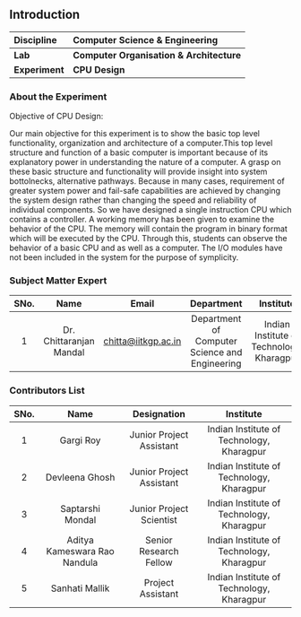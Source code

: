 ## Introduction



<b>Discipline | <b>Computer Science & Engineering
:--|:--|
<b> Lab | <b> Computer Organisation & Architecture
<b> Experiment|     <b> CPU Design

### About the Experiment 

Objective of CPU Design:

Our main objective for this experiment is to show the basic top level functionality, organization and architecture of a computer.This top level structure and function of a basic computer is important because of its explanatory power in understanding the nature of a computer. A grasp on these basic structure and functionality will provide insight into system bottolnecks, alternative pathways. Because in many cases, requirement of greater system power and fail-safe capabilities are achieved by changing the system design rather than changing the speed and reliability of individual components. So we have designed a single instruction CPU which contains a controller. A working memory has been given to examine the behavior of the CPU. The memory will contain the program in binary format which will be executed by the CPU. Through this, students can observe the behavior of a basic CPU and as well as a computer. The I/O modules have not been included in the system for the purpose of symplicity.

### Subject Matter Expert
| SNo. | Name | Email | Department | Institute | 
| :---: | :---: | :---: | :---: | :---: |
| 1 | Dr. Chittaranjan Mandal | chitta@iitkgp.ac.in | Department of Computer Science and Engineering | Indian Institute of Technology, Kharagpur

### Contributors List

| SNo. | Name | Designation | Institute | 
| :---: | :---: | :---: | :---: | 
| 1 | Gargi Roy | Junior Project Assistant | Indian Institute of Technology, Kharagpur
| 2 | Devleena Ghosh | Junior Project Assistant | Indian Institute of Technology, Kharagpur
| 3 | Saptarshi Mondal | Junior Project Scientist | Indian Institute of Technology, Kharagpur
| 4 | Aditya Kameswara Rao Nandula | Senior Research Fellow | Indian Institute of Technology, Kharagpur
| 5 | Sanhati Mallik | Project Assistant | Indian Institute of Technology, Kharagpur





